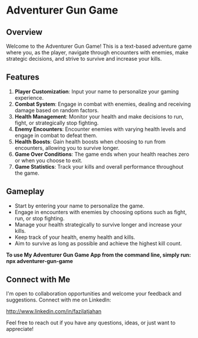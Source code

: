 # Adventurer Gun Game


## Overview
Welcome to the Adventurer Gun Game! This is a text-based adventure game where you, as the player, navigate through encounters with enemies, make strategic decisions, and strive to survive and increase your kills.

## Features

1. **Player Customization**: Input your name to personalize your gaming experience.
2. **Combat System**: Engage in combat with enemies, dealing and receiving damage based on random factors.
3. **Health Management**: Monitor your health and make decisions to run, fight, or strategically stop fighting.
4. **Enemy Encounters**: Encounter enemies with varying health levels and engage in combat to defeat them.
5. **Health Boosts**: Gain health boosts when choosing to run from encounters, allowing you to survive longer.
6. **Game Over Conditions**: The game ends when your health reaches zero or when you choose to exit.
7. **Game Statistics**: Track your kills and overall performance throughout the game.



## Gameplay
- Start by entering your name to personalize the game.
- Engage in encounters with enemies by choosing options such as fight, run, or stop fighting.
- Manage your health strategically to survive longer and increase your kills.
- Keep track of your health, enemy health and kills.
- Aim to survive as long as possible and achieve the highest kill count.

**To use My Adventurer Gun Game App from the command line, simply run: npx adventurer-gun-game**


## Connect with Me
I'm open to collaboration opportunities and welcome your feedback and suggestions. Connect with me on LinkedIn:

http://www.linkedin.com/in/fazilatjahan

Feel free to reach out if you have any questions, ideas, or just want to appreciate!



